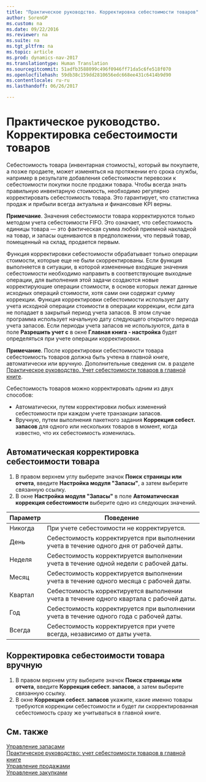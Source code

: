 ```yaml
---
title: "Практическое руководство. Корректировка себестоимости товаров"
author: SorenGP
ms.custom: na
ms.date: 09/22/2016
ms.reviewer: na
ms.suite: na
ms.tgt_pltfrm: na
ms.topic: article
ms.prod: dynamics-nav-2017
ms.translationtype: Human Translation
ms.sourcegitcommit: 51adfb3588099c496f0946ff71da5c6fe518f070
ms.openlocfilehash: 59db38c159dd2810656edc668ee431c6414b9d90
ms.contentlocale: ru-ru
ms.lasthandoff: 06/26/2017

---
```


# <a name="how-to-adjust-item-costs"></a>Практическое руководство. Корректировка себестоимости товаров   
Себестоимость товара (инвентарная стоимость), который вы покупаете, а позже продаете, может изменяться на протяжении его срока службы, например в результате добавления себестоимости перевозки к себестоимости покупки после продажи товара. Чтобы всегда знать правильную инвентарную стоимость, необходимо регулярно корректировать себестоимость товара.
Это гарантирует, что статистика продаж и прибыли всегда актуальна и финансовые KPI верны.

**Примечание**. Значения себестоимости товара корректируются только методом учета себестоимости FIFO. Это означает, что себестоимость единицы товара — это фактическая сумма любой приемной накладной на товар, и запасы оцениваются в предположении, что первый товар, помещенный на склад, продается первым.

Функция корректировки себестоимости обрабатывает только операции стоимости, которые еще не были скорректированы. Если функция выполняется в ситуации, в которой измененные входящие значения себестоимости необходимо направить в соответствующие выходные операции, для выполнения этой задачи создаются новые корректирующие операции стоимости, в основе которых лежат данные исходных операций стоимости, хотя сами они содержат сумму коррекции. Функция корректировки себестоимости использует дату учета исходной операции стоимости в операции коррекции, если дата не попадает в закрытый период учета запасов. В этом случае программа использует начальную дату следующего открытого периода учета запасов. Если периоды учета запасов не используются, дата в поле **Разрешить учет с** в окне **Главная книга - настройка** будет определяться при учете операции корректировки.

**Примечание**. После корректировки себестоимости товара себестоимость товаров должна быть учтена в главной книге, автоматически или вручную. Дополнительные сведения см. в разделе [Практическое руководство. Учет себестоимости товаров в главной книге](inventory-how-post-inventory-cost-gl.md).

Себестоимость товаров можно корректировать одним из двух способов:
 - Автоматически, путем корректировки любых изменений себестоимости при каждом учете транзакции запасов.
 - Вручную, путем выполнения пакетного задания **Коррекция себест. запасов** для одного или нескольких товаров в момент, когда известно, что их себестоимость изменилась.  

## <a name="to-adjust-item-costs-automatically"></a>Автоматическая корректировка себестоимости товара
1. В правом верхнем углу выберите значок **Поиск страницы или отчета**, введите **Настройка модуля "Запасы"**, а затем выберите связанную ссылку.
2. В окне **Настройка модуля "Запасы"** в поле **Автоматическая коррекция себестоимости** выберите одно из следующих значений.

|Параметр |Поведение |
|-------|---------|
|Никогда|При учете себестоимости не корректируется.|
|День|Себестоимость корректируется при выполнении учета в течение одного дня от рабочей даты.|
|Неделя|Себестоимость корректируется выполнении учета в течение одной недели с рабочей даты.|
|Месяц|Себестоимость корректируется выполнении учета в течение одного месяца с рабочей даты.|
|Квартал|Себестоимость корректируется выполнении учета в течение одного квартала с рабочей даты.|
|Год|Себестоимость корректируется при выполнении учета в течение одного года с рабочей даты.|
|Всегда|Себестоимость корректируется при учете всегда, независимо от даты учета.|

## <a name="to-adjust-item-costs-manually"></a>Корректировка себестоимости товара вручную
1. В правом верхнем углу выберите значок **Поиск страницы или отчета**, введите **Коррекция себест. запасов**, а затем выберите связанную ссылку.
2. В окне **Коррекция себест. запасов** укажите, какие именно товары требуются коррекции себестоимости и будет ли скорректированная себестоимость сразу же учитываться в главной книге.

## <a name="see-also"></a>См. также
[Управление запасами](inventory-manage-inventory.md)  
[Практическое руководство: учет себестоимости товаров в главной книге](inventory-how-post-inventory-cost-gl.md)  
[Управление продажами](sales-manage-sales.md)  
[Управление закупками](purchasing-manage-purchasing.md)

